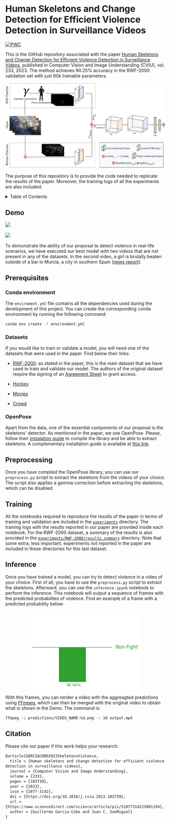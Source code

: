# Human Skeletons and Change Detection for Efficient Violence Detection in Surveillance Videos

[![PWC](https://img.shields.io/endpoint.svg?url=https://paperswithcode.com/badge/human-skeletons-and-change-detection-for/activity-recognition-on-rwf-2000)](https://paperswithcode.com/sota/activity-recognition-on-rwf-2000?p=human-skeletons-and-change-detection-for)

This is the GitHub repository associated with the paper [Human Skeletons and Change Detection for Efficient Violence Detection in Surveillance Videos](https://www.sciencedirect.com/science/article/pii/S1077314223001194), published in Computer Vision and Image Understanding (CVIU), vol. 233, 2023. The method achieves 90.25% accuracy in the RWF-2000 validation set with just 60k trainable parameters.

<p align="center">
  <img src="demo/architecture.png">
</p>

The purpose of this repository is to provide the code needed to replicate the results of the paper. Moreover, the training logs of all the experiments are also included.

<details>
  <summary>Table of Contents</summary>
  <ol>
    <li><a href="#demo">Demo</a></li>
    <li><a href="#prerequisites">Prerequisites</a></li>
    <li><a href="#preprocessing">Preprocessing</a></li>
    <li><a href="#training">Training</a></li>
    <li><a href="#inference">Inference</a></li>
    <li><a href="#citation">Citation</a></li>
  </ol>
</details>

## Demo

![](demo/Will_Smith.gif)

![](demo/murcia_fight.gif)

To demonstrate the ability of our proposal to detect violence in real-life scenarios, we have executed our best model with two videos that are not present in any of the datasets. In the second video, a girl is brutally beaten outside of a bar in Murcia, a city in southern Spain ([news report](https://www.laopiniondemurcia.es/murcia/2017/01/23/brutal-paliza-chica-centro-murcia-31944907.html)).

## Prerequisites

### Conda environment

The `enviroment.yml` file contains all the dependencies used during the development of this project. You can create the corresponding conda environment by running the following command:

```bash
conda env create -f environment.yml
```

### Datasets

If you would like to train or validate a model, you will need one of the datasets that were used in the paper. Find below their links:

* [RWF-2000](https://github.com/mchengny/RWF2000-Video-Database-for-Violence-Detection): as stated in the paper, this is the main dataset that we have used to train and validate our model. The authors of the original dataset require the signing of an [Agreement Sheet](https://github.com/mchengny/RWF2000-Video-Database-for-Violence-Detection#download) to grant access.

* [Hockey](https://www.kaggle.com/datasets/yassershrief/hockey-fight-vidoes)

* [Movies](https://academictorrents.com/download/70e0794e2292fc051a13f05ea6f5b6c16f3d3635.torrent)

* [Crowd](https://www.openu.ac.il/home/hassner/data/violentflows/)

### OpenPose

Apart from the data, one of the essential components of our proposal is the skeletons' detector. As mentioned in the paper, we use OpenPose. Please, follow their [instalation guide](https://github.com/CMU-Perceptual-Computing-Lab/openpose/blob/master/doc/installation/0_index.md) to compile the library and be able to extract skeletons. A complementary installation guide is available at [this link](https://amir-yazdani.github.io/post/openpose/). 

## Preprocessing

Once you have compiled the OpenPose library, you can use our `preprocess.py` script to extract the skeletons from the videos of your choice. The script also applies a gamma correction before extracting the skeletons, which can be disabled.

## Training

All the notebooks required to reproduce the results of the paper in terms of training and validation are included in the [`experiments`](https://github.com/atmguille/Violence-Detection-With-Human-Skeletons/tree/main/experiments) directory. The training logs with the results reported in our paper are provided inside each notebook. For the RWF-2000 dataset, a summary of the results is also provided in the [`experiments/RWF-2000/results_summary`](https://github.com/atmguille/Violence-Detection-With-Human-Skeletons/tree/main/experiments/RWF-2000/results_summary) directory. Note that some extra, less important, experiments not reported in the paper are included in these directories for this last dataset.

## Inference

Once you have trained a model, you can try to detect violence in a video of your choice. First of all, you have to use the `preprocess.py` script to extract the skeletons. Afterward, you can use the `inference.ipynb` notebook to perform the inference. This notebook will output a sequence of frames with the predicted probabilites of violence. Find an example of a frame with a predicted probability below: 

<p align="center">
  <img src="demo/prediction_probability.png">
</p>

With this frames, you can render a video with the aggreagted predictions using [FFmpeg](https://ffmpeg.org/), which can then be merged with the original video to obtain what is shown in the Demo. The command is:
    
```bash
ffmpeg -i predictions/VIDEO_NAME-%d.png -r 10 output.mp4
```

## Citation

Please cite our paper if this work helps your research:

```
@article{GARCIACOBO2023SkeletonsViolence,
  title = {Human skeletons and change detection for efficient violence detection in surveillance videos},
  journal = {Computer Vision and Image Understanding},
  volume = {233},
  pages = {103739},
  year = {2023},
  issn = {1077-3142},
  doi = {https://doi.org/10.1016/j.cviu.2023.103739},
  url = {https://www.sciencedirect.com/science/article/pii/S1077314223001194},
  author = {Guillermo Garcia-Cobo and Juan C. SanMiguel}
}
```
